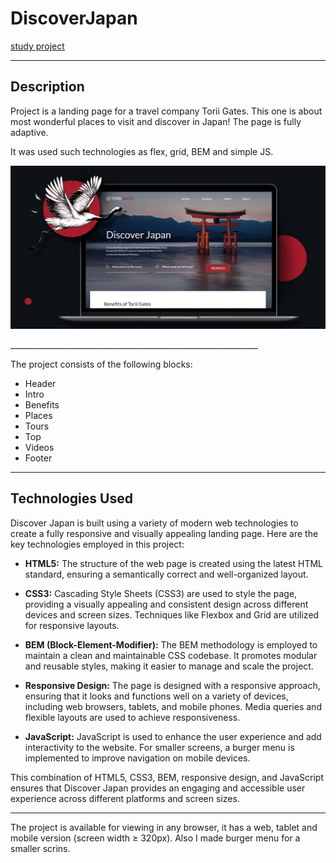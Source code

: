 # DiscoverJapan

[study project](https://olgatenison.github.io/DiscoverJapan/)
______________________________________________________________

## Description

Project is a landing page for a travel company Torii Gates.
This one is about most wonderful places to visit and discover in Japan! 
The page is fully adaptive. 

It was used such technologies as flex, grid, BEM and simple JS. 

<p align="center">
  <img src="https://github.com/olgatenison/DiscoverJapan/blob/main/img/prew.jpg?raw=true" width="600" alt="Превью изображение">
</p>
______________________________________________________________

The project consists of the following blocks:

* Header
* Intro
* Benefits
* Places
* Tours
* Top
* Videos
* Footer

_____________________________________________________________

## Technologies Used

Discover Japan is built using a variety of modern web technologies to create a fully responsive and visually appealing landing page. Here are the key technologies employed in this project:

- **HTML5:** The structure of the web page is created using the latest HTML standard, ensuring a semantically correct and well-organized layout.

- **CSS3:** Cascading Style Sheets (CSS3) are used to style the page, providing a visually appealing and consistent design across different devices and screen sizes. Techniques like Flexbox and Grid are utilized for responsive layouts.

- **BEM (Block-Element-Modifier):** The BEM methodology is employed to maintain a clean and maintainable CSS codebase. It promotes modular and reusable styles, making it easier to manage and scale the project.

- **Responsive Design:** The page is designed with a responsive approach, ensuring that it looks and functions well on a variety of devices, including web browsers, tablets, and mobile phones. Media queries and flexible layouts are used to achieve responsiveness.

- **JavaScript:** JavaScript is used to enhance the user experience and add interactivity to the website. For smaller screens, a burger menu is implemented to improve navigation on mobile devices.

This combination of HTML5, CSS3, BEM, responsive design, and JavaScript ensures that Discover Japan provides an engaging and accessible user experience across different platforms and screen sizes.

_____________________________________________________________

The project is available for viewing in any browser, 
it has a web, tablet and mobile version (screen width ≥ 320px).
Also I made burger menu for  a smaller scrins.




